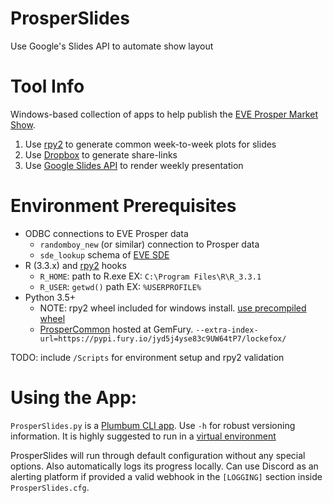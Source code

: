 # ProsperSlides
Use Google's Slides API to automate show layout

# Tool Info
Windows-based collection of apps to help publish the [EVE Prosper Market Show](https://www.youtube.com/user/EVEProsper).  

1. Use [rpy2](https://rpy2.readthedocs.io/en/version_2.8.x/) to generate common week-to-week plots for slides
2. Use [Dropbox](https://www.dropbox.com/developers/documentation/python) to generate share-links
3. Use [Google Slides API](https://developers.google.com/slides/) to render weekly presentation

# Environment Prerequisites

* ODBC connections to EVE Prosper data
    * `randomboy_new` (or similar) connection to Prosper data
    * `sde_lookup` schema of [EVE SDE](https://www.fuzzwork.co.uk/dump/)
* R (3.3.x) and [rpy2](https://rpy2.readthedocs.io/en/version_2.8.x/overview.html#installation) hooks
    * `R_HOME`: path to R.exe EX: `C:\Program Files\R\R_3.3.1`
    * `R_USER`: `getwd()` path EX: `%USERPROFILE%`
* Python 3.5+
    * NOTE: rpy2 wheel included for windows install.  [use precompiled wheel](http://www.lfd.uci.edu/~gohlke/pythonlibs/#rpy2)
    * [ProsperCommon](https://manage.fury.io/dashboard/lockefox/package/UzNwMDN) hosted at GemFury.  `--extra-index-url=https://pypi.fury.io/jyd5j4yse83c9UW64tP7/lockefox/`

TODO: include `/Scripts` for environment setup and rpy2 validation

# Using the App:
`ProsperSlides.py` is a [Plumbum CLI app](http://plumbum.readthedocs.io/en/latest/cli.html).  Use `-h` for robust versioning information.  It is highly suggested to run in a [virtual environment](http://docs.python-guide.org/en/latest/dev/virtualenvs/)

ProsperSlides will run through default configuration without any special options.  Also automatically logs its progress locally.  Can use Discord as an alerting platform if provided a valid webhook in the `[LOGGING]` section inside `ProsperSlides.cfg`.

